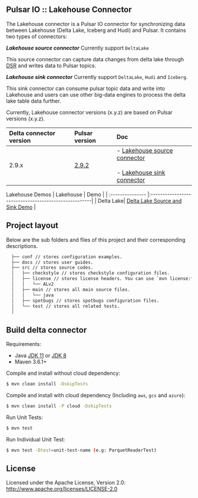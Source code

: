 ## Pulsar IO :: Lakehouse Connector

The Lakehouse connector is a Pulsar IO connector for synchronizing data between Lakehouse (Delta Lake, Iceberg and Hudi) and Pulsar. It contains two types of connectors:

***Lakehouse source connector***
Currently support `DeltaLake`

This source connector can capture data changes from delta lake through [DSR](https://github.com/delta-io/connectors/wiki/Delta-Standalone-Reader) and writes data to Pulsar topics.

***Lakehouse sink connector***
Currently support `DeltaLake`, `Hudi` and `Iceberg`.

This sink connector can consume pulsar topic data and write into Lakehouse and users can use other big-data engines to process the delta lake table data further.


Currently, Lakehouse connector versions (x.y.z) are based on Pulsar versions (x.y.z).

| Delta connector version | Pulsar version                                       | Doc |
| :--------------- |:-----------------------------------------------------| :------------------------------|
2.9.x| [2.9.2](https://github.com/apache/pulsar/tree/v2.9.2)| - [Lakehouse source connector](docs/lakehouse-source.md)<br><br>- [Lakehouse sink connector](docs/lakehouse-sink.md)


Lakehouse Demos
| Lakehouse | Demo                                      |
| :--------------- |:-----------------------------------------------------|
| Delta Lake| [Delta Lake Source and Sink Demo](docs/delta-lake-demo.md)  |


## Project layout

Below are the sub folders and files of this project and their corresponding descriptions.

  ```bash
    ├── conf // stores configuration examples.
    ├── docs // stores user guides.
    ├── src // stores source codes.
    │   ├── checkstyle // stores checkstyle configuration files.
    │   ├── license // stores license headers. You can use `mvn license:format` to format the project with the stored license header.
    │   │   └── ALv2
    │   ├── main // stores all main source files.
    │   │   └── java
    │   ├── spotbugs // stores spotbugs configuration files.
    │   └── test // stores all related tests.
    │ 
  ```

## Build delta connector

Requirements:
* Java [JDK 11](https://adoptium.net/?variant=openjdk11) or [JDK 8](https://adoptium.net/?variant=openjdk8)
* Maven 3.6.1+

Compile and install without cloud dependency:

```bash
$ mvn clean install -DskipTests
```

Compile and install with cloud dependency (Including `aws`, `gcs` and `azure`):

```bash
$ mvn clean install -P cloud -DskipTests
```

Run Unit Tests:

```bash
$ mvn test
```

Run Individual Unit Test:

```bash
$ mvn test -Dtest=unit-test-name (e.g: ParquetReaderTest)
```

## License

Licensed under the Apache License, Version 2.0: http://www.apache.org/licenses/LICENSE-2.0
